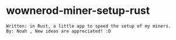 # wownerod-miner-setup-rust
	Written: in Rust, a little app to speed the setup of my miners.
	By: Noah , New ideas are appreciated! :D
